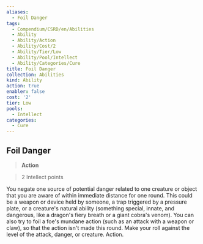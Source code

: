 ```yaml
---
aliases:
  - Foil Danger
tags:
  - Compendium/CSRD/en/Abilities
  - Ability
  - Ability/Action
  - Ability/Cost/2
  - Ability/Tier/Low
  - Ability/Pool/Intellect
  - Ability/Categories/Cure
title: Foil Danger
collection: Abilities
kind: Ability
action: true
enabler: false
cost: '2'
tier: Low
pools:
  - Intellect
categories:
  - Cure
---
```

## Foil Danger    
>**Action**    
>2 Intellect points  
    
You negate one source of potential danger related to one creature or object that you are aware of within immediate distance for one round. This could be a weapon or device held by someone, a trap triggered by a pressure plate, or a creature's natural ability (something special, innate, and dangerous, like a dragon's fiery breath or a giant cobra's venom). You can also try to foil a foe's mundane action (such as an attack with a weapon or claw), so that the action isn't made this round. Make your roll against the level of the attack, danger, or creature. Action.